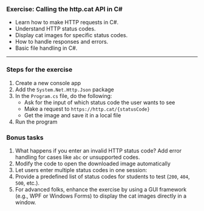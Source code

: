 ### Exercise: Calling the http.cat API in C#
- Learn how to make HTTP requests in C#.
- Understand HTTP status codes.
- Display cat images for specific status codes.
- How to handle responses and errors.
- Basic file handling in C#.

---

### Steps for the exercise

1. Create a new console app
2. Add the `System.Net.Http.Json` package
3. In the `Program.cs` file, do the following:
    - Ask for the input of which status code the user wants to see
    - Make a request to `https://http.cat/{statusCode}`
    - Get the image and save it in a local file
4. Run the program

### Bonus tasks

1. What happens if you enter an invalid HTTP status code? Add error handling for cases like `abc` or unsupported codes.
2. Modify the code to open the downloaded image automatically
3. Let users enter multiple status codes in one session:
4. Provide a predefined list of status codes for students to test (`200`, `404`, `500`, etc.).
5. For advanced folks, enhance the exercise by using a GUI framework (e.g., WPF or Windows Forms) to display the cat images directly in a window.


